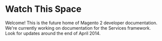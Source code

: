 Watch This Space
=======

Welcome! This is the future home of Magento 2 developer documentation.
We're currently working on documentation for the Services framework.
Look for updates around the end of April 2014.

